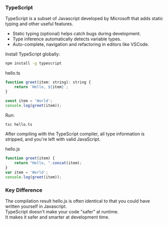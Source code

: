 ### TypeScript

TypeScript is a subset of Javascript developed by Microsoft that adds static typing and other useful features.

- Static typing (optional) helps catch bugs during development.
- Type inference automatically detects variable types.
- Auto-complete, navigation and refactoring in editors like VSCode.

Install TypeScript globally:

~~~bash
npm install -g typescript
~~~

hello.ts

~~~js
function greet(item: string): string {
    return `Hello, ${item}`;
}

const item = 'World';
console.log(greet(item));
~~~

Run:

~~~bash
tsc hello.ts
~~~

After compiling with the TypeScript compiler, all type information is stripped, and you're left with valid JavaScript.

hello.js

~~~js
function greet(item) {
    return "Hello, ".concat(item);
}
var item = 'World';
console.log(greet(item));
~~~

### Key Difference

The compilation result hello.js is often identical to that you could have written yourself in Javascript.  
TypeScript doesn't make your code "safer" at runtime.  
It makes it safer and smarter at development time.  